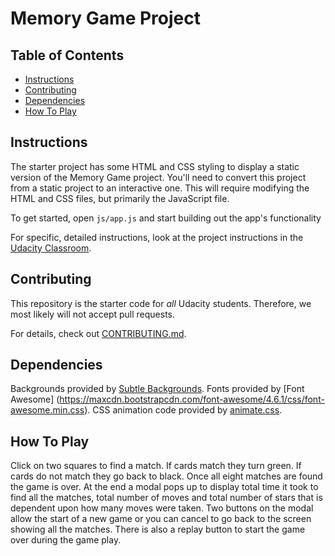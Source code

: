 # Memory Game Project

## Table of Contents

* [Instructions](#instructions)
* [Contributing](#contributing)
* [Dependencies](#dependencies)
* [How To Play](#howtoplay) 



## Instructions

The starter project has some HTML and CSS styling to display a static version of the Memory Game project. You'll need to convert this project from a static project to an interactive one. This will require modifying the HTML and CSS files, but primarily the JavaScript file.

To get started, open `js/app.js` and start building out the app's functionality

For specific, detailed instructions, look at the project instructions in the [Udacity Classroom](https://classroom.udacity.com/me).

## Contributing

This repository is the starter code for _all_ Udacity students. Therefore, we most likely will not accept pull requests.

For details, check out [CONTRIBUTING.md](CONTRIBUTING.md).

## Dependencies
 
Backgrounds provided by [Subtle Backgrounds](www.subtlebackgrounds.com). Fonts provided by [Font Awesome] (https://maxcdn.bootstrapcdn.com/font-awesome/4.6.1/css/font-awesome.min.css). CSS animation code provided by  [animate.css](http://daneden.me/animate).

## How To Play

Click on two squares to find a match. If cards match they turn green. If cards do not match they go back to black. Once all eight matches are found the game is over. At the end a modal pops up to display total time it took to find all the matches, total number of moves and total number of stars that is dependent upon how many moves were taken. Two buttons on the modal allow the start of a new game or you can cancel to go back to the screen showing all the matches. There is also a replay button to start the game over during the game play. 


